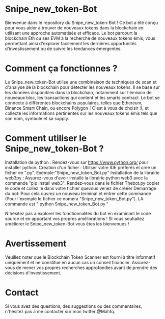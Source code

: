 # Snipe_new_token-Bot
Bienvenue dans le repository du Snipe_new_token-Bot ! Ce bot a été conçu pour vous aider à trouver de nouveaux tokens dans la blockchain en utilisant une approche automatisée et efficace. Le bot parcourt la blockchain Eth ou ses EVM à la recherche de nouveaux tokens émis, vous permettant ainsi d'explorer facilement les dernières opportunités d'investissement ou de suivre les tendances émergentes.

# Comment ça fonctionnes ?
Le Snipe_new_token-Bot utilise une combinaison de techniques de scan et d'analyse de la blockchain pour détecter les nouveaux tokens. Il se base sur les données disponibles dans la blockchain, notamment sur l'émision de nouveaux bloc, les transactions qui content et les smarts contract. Le bot se connecte à différentes blockchains populaires, telles que Ethereum, Binance Smart Chain, ou encore Polygon ( C'est à vous de choisir !), et collecte les informations pertinentes sur les nouveaux tokens émis tels que son nom, symbole et sa supply.

# Comment utiliser le Snipe_new_token-Bot ?
Installation de python : Rendez-vous sur https://www.python.org/ pour installer python.
Création d'un ficher : Utiliser votre IDE préferés et cree un ficher en ".py". Exemple:"Snipe_new_token_Bot.py"
Installation de la librairie web3py : Assurez-vous d'avoir installé la librairie python web3 avec la commande "pip install web3".
Rendez-vous dans le fichier Thebot.py copier le code et collez le dans votre fichier quevous venez de crééer 
Démarrage du bot: Pour cela ouvrez un nouveau terminal et entrer cette commande (Pour l'exemple le fichier ce nomera "Snipe_new_token_Bot.py"). LA commande est " python Snipe_new_token_Bot.py "

N'hésitez pas à explorer les fonctionnalités du bot en examinant le code source et en apportant vos propres améliorations ! Si vous souhaitez améliorer le Snipe_new_token-Bot vous êtes les bienvenues ! 


# Avertissement
Veuillez noter que le Blockchain Token Scanner est fourni à titre informatif uniquement et ne constitue en aucun cas un conseil financier. Assurez-vous de mener vos propres recherches approfondies avant de prendre des décisions d'investissement. 

# Contact
Si vous avez des questions, des suggestions ou des commentaires, n'hésitez pas à me contacter sur mon twitter @Mahfq.
